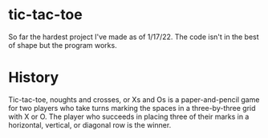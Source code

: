 # tic-tac-toe

So far the hardest project I've made as of 1/17/22. The code isn't in the best of shape but the program works.

# History

Tic-tac-toe, noughts and crosses, or Xs and Os is a paper-and-pencil game for two players who take turns marking the spaces in a three-by-three grid with X or O. The player who succeeds in placing three of their marks in a horizontal, vertical, or diagonal row is the winner.

